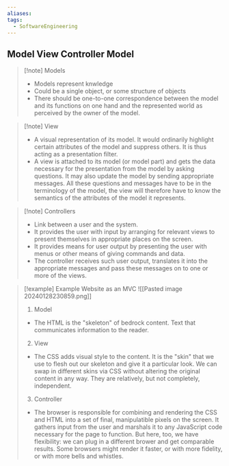 ```yaml
---
aliases: 
tags:
  - SoftwareEngineering
---
```

## Model View Controller Model

>[!note] Models
>* Models represent knwledge
>* Could be a single object, or some structure of objects
>* There should be one-to-one correspondence between the model and its functions on one hand and the represented world as perceived by the owner of the model.

>[!note] View
>* A visual representation of its model. It would ordinarily highlight certain attributes of the model and suppress others. It is thus acting as a presentation filter.
>* A view is attached to its model (or model part) and gets the data necessary for the presentation from the model by asking questions. It may also update the model by sending appropriate messages. All these questions and messages have to be in the terminology of the model, the view will therefore have to know the semantics of the attributes of the model it represents.
>

>[!note] Controllers
>* Link between a user and the system.
>* It provides the user with input by arranging for relevant views to present themselves in appropriate places on the screen.
>* It provides means for user output by presenting the user with menus or other means of giving commands and data.
>* The controller receives such user output, translates it into the appropriate messages and pass these messages on to one or more of the views.

> [!example] Example Website as an MVC
> ![[Pasted image 20240128230859.png]]
> 1. Model
> 	- The HTML is the "skeleton" of bedrock content. Text that communicates information to the reader.
> 2. View
> 	- The CSS adds visual style to the content. It is the "skin" that we use to flesh out our skeleton and give it a particular look. We can swap in different skins via CSS without altering the original content in any way. They are relatively, but not completely, independent.
> 3. Controller
> 	- The browser is responsible for combining and rendering the CSS and HTML into a set of final, manipulatible pixels on the screen. It gathers input from the user and marshals it to any JavaScript code necessary for the page to function. But here, too, we have flexibility: we can plug in a different brower and get comparable results. Some browsers might render it faster, or with more fidelity, or with more bells and whistles.
> 


